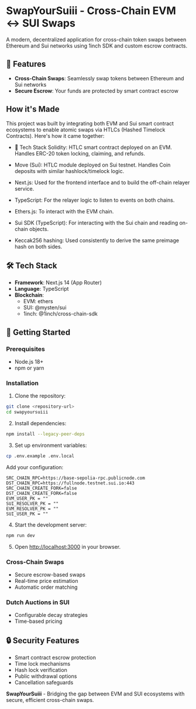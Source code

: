 # SwapYourSuiii - Cross-Chain EVM ↔ SUI Swaps

A modern, decentralized application for cross-chain token swaps between Ethereum and Sui networks using 1inch SDK and custom escrow contracts.

## 🚀 Features

- **Cross-Chain Swaps**: Seamlessly swap tokens between Ethereum and Sui networks
- **Secure Escrow**: Your funds are protected by smart contract escrow

## How it's Made
This project was built by integrating both EVM and Sui smart contract ecosystems to enable atomic swaps via HTLCs (Hashed Timelock Contracts). Here's how it came together:

- 🔧 Tech Stack Solidity: HTLC smart contract deployed on an EVM. Handles ERC-20 token locking, claiming, and refunds.

- Move (Sui): HTLC module deployed on Sui testnet. Handles Coin<T> deposits with similar hashlock/timelock logic.

- Next.js: Used for the frontend interface and to build the off-chain relayer service.

- TypeScript: For the relayer logic to listen to events on both chains.

- Ethers.js: To interact with the EVM chain.

- Sui SDK (TypeScript): For interacting with the Sui chain and reading on-chain objects.

- Keccak256 hashing: Used consistently to derive the same preimage hash on both sides.

## 🛠️ Tech Stack

- **Framework**: Next.js 14 (App Router)
- **Language**: TypeScript
- **Blockchain**: 
  - EVM: ethers
  - SUI: @mysten/sui
  - 1inch: @1inch/cross-chain-sdk

## 🚀 Getting Started

### Prerequisites

- Node.js 18+ 
- npm or yarn

### Installation

1. Clone the repository:
```bash
git clone <repository-url>
cd swapyoursuiii
```

2. Install dependencies:
```bash
npm install --legacy-peer-deps
```

3. Set up environment variables:
```bash
cp .env.example .env.local
```

Add your configuration:
```env
SRC_CHAIN_RPC=https://base-sepolia-rpc.publicnode.com
DST_CHAIN_RPC=https://fullnode.testnet.sui.io:443
SRC_CHAIN_CREATE_FORK=false
DST_CHAIN_CREATE_FORK=false
EVM_USER_PK = ""
SUI_RESOLVER_PK = ""
EVM_RESOLVER_PK = ""
SUI_USER_PK = ""
```

4. Start the development server:
```bash
npm run dev
```

5. Open [http://localhost:3000](http://localhost:3000) in your browser.

### Cross-Chain Swaps
- Secure escrow-based swaps
- Real-time price estimation
- Automatic order matching

### Dutch Auctions in SUI
- Configurable decay strategies
- Time-based pricing

## 🔒 Security Features

- Smart contract escrow protection
- Time lock mechanisms
- Hash lock verification
- Public withdrawal options
- Cancellation safeguards

**SwapYourSuiii** - Bridging the gap between EVM and SUI ecosystems with secure, efficient cross-chain swaps.

